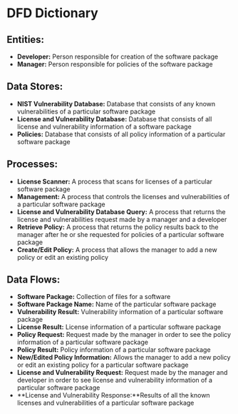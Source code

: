 # DFD Dictionary

## Entities:
+ **Developer:** Person responsible for creation of the software package
+ **Manager:** Person responsible for policies of the software package

## Data Stores:
+ **NIST Vulnerability Database:** Database that consists of any known vulnerabilities of a particular software package
+ **License and Vulnerability Database:** Database that consists of all license and vulnerability information of a software package
+ **Policies:** Database that consists of all policy information of a particular software package

## Processes:
+ **License Scanner:** A process that scans for licenses of a particular software package 
+ **Management:** A process that controls the licenses and vulnerabilities of a particular software package 
+ **License and Vulnerability Database Query:** A process that returns the license and vulnerabilities request made by a manager and a developer
+ **Retrieve Policy:** A process that returns the policy results back to the manager after he or she requested for policies of a particular software package
+ **Create/Edit Policy:** A process that allows the manager to add a new policy or edit an existing policy

## Data Flows:
+ **Software Package:** Collection of files for a software
+ **Software Package Name:** Name of the particular software package
+ **Vulnerability Result:** Vulnerability information of a particular software package
+ **License Result:** License information of a particular software package
+ **Policy Request:** Request made by the manager in order to see the policy information of a particular software package
+ **Policy Result:** Policy information of a particular software package
+ **New/Edited Policy Information:** Allows the manager to add a new policy or edit an existing policy for a particular software package
+ **License and Vulnerability Request:** Request made by the manager and developer in order to see license and vulnerability information of a particular software package
+ **License and Vulnerability Response:**Results of all the known licenses and vulnerabilities of a particular software package
